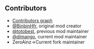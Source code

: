 ## Contributors
* [Contributors graph](https://github.com/djmango/BlackMarket2/graphs/contributors)
* [@BinbinHfr](https://mods.factorio.com/user/binbinhfr), original mod creator
* [@totobest](https://github.com/totobest/), previous mod maintainer
* [@djmango](https://github.com/djmango/), current mod maintainer
* ZeroAinz->Current fork maintainer
